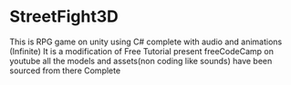 # StreetFight3D
This is RPG game on unity using C# complete with audio and animations (Infinite)
It is a modification of Free Tutorial present freeCodeCamp on youtube all the models and assets(non coding like sounds) have been sourced from there
Complete
